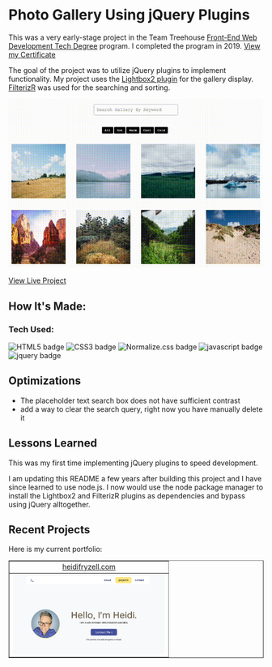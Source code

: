 # Photo Gallery Using jQuery Plugins

This was a very early-stage project in the Team Treehouse [Front-End Web Development Tech Degree](https://teamtreehouse.com/techdegree/front-end-web-development) program. I completed the program in 2019. [View my Certificate](https://www.credential.net/1700e85d-d29e-493d-a28e-a8c1860459c8#acc.PS7ITKNb)

The goal of the project was to utilize jQuery plugins to implement functionality. My project uses the [Lightbox2 plugin](https://github.com/lokesh/lightbox2/) for the gallery display. [FilterizR](https://github.com/giotiskl/filterizr/) was used for the searching and sorting.

<img src="./images/fetd-5.gif" alt="scrolling gif of one-page portfolio" />

[View Live Project](https://heidifryzell.com/fetd-project-5/)

## How It's Made:
### Tech Used:
<img src="https://img.shields.io/badge/HTML-black?style=flat-square&logo=html5" alt="HTML5 badge" height="50"> <img src="https://img.shields.io/badge/CSS-black?style=flat-square&logo=css3" alt="CSS3 badge" height="50"> <img src="https://img.shields.io/badge/Normalize.css-black?style=flat-square&logo=Normalize.css" alt="Normalize.css badge" height="50"> <img src="https://img.shields.io/badge/javascript-black?style=flat-square&logo=javascript" alt="javascript badge" height="50"> <img src="https://img.shields.io/badge/jquery-black?style=flat-square&logo=jquery" alt="jquery badge" height="50">

## Optimizations

- The placeholder text search box does not have sufficient contrast
- add a way to clear the search query, right now you have manually delete it

## Lessons Learned

This was my first time implementing jQuery plugins to speed development.

I am updating this README a few years after building this project and I have since learned to use node.js. I now would use the node package manager to install the Lightbox2 and FilterizR plugins as dependencies and bypass using jQuery alltogether.

## Recent Projects

Here is my current portfolio:


<table border="1">
  <tr>
    <td style="text-align: center;"><a href="https://heidifryzell.com">heidifryzell.com</a></td>
  </tr>
  <tr>
    <td><a href="https://heidifryzell.com"><img width="300" src="https://raw.githubusercontent.com/heidi37/my-python-portfolio/main/static/images/screenshot.png" alt="screenshot of web development portfolio built with Python" /></a></td>
  </tr>
</table>
